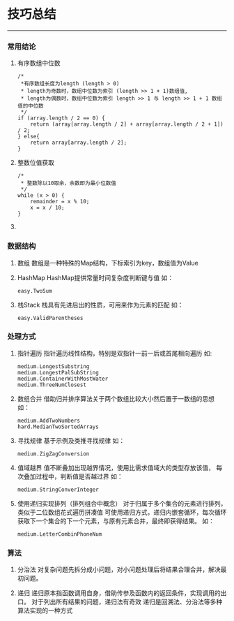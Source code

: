 # 技巧总结
---
### 常用结论

1. 有序数组中位数
    ```
    /* 
     *有序数组长度为length (length > 0)
     * length为奇数时，数组中位数为索引 (length >> 1 + 1)数组值, 
     * length为偶数时，数组中位数为索引 length >> 1 与 length >> 1 + 1 数组值的中位数
     */
    if (array.length / 2 == 0) {
        return (array[array.length / 2] + array[array.length / 2 + 1]) / 2;
    } else{
        return array[array.length / 2];
    }
    ```
 
2. 整数位值获取
    ```
    /*
     * 整数除以10取余，余数即为最小位数值
     */
    while (x > 0) {
        remainder = x % 10;
        x = x / 10;
    }
    ```
3. 

### 数据结构
1. 数组
	数组是一种特殊的Map结构，下标索引为key，数组值为Value

2. HashMap
	HashMap提供常量时间复杂度判断键与值
    如：
    ```
    easy.TwoSum
    ```

3. 栈Stack
    栈具有先进后出的性质，可用来作为元素的匹配
    如：
    ```
    easy.ValidParentheses
    ```

### 处理方式
1. 指针遍历
	指针遍历线性结构，特别是双指针一前一后或首尾相向遍历
    如:
    ```
    medium.LongestSubstring
    medium.LongestPalSubString
    medium.ContainerWithMostWater
    medium.ThreeNumClosest
    ```
2. 数组合并
	借助归并排序算法关于两个数组比较大小然后置于一数组的思想
    如：
    ```
    medium.AddTwoNumbers
    hard.MedianTwoSortedArrays
    ```
3. 寻找规律
    基于示例及类推寻找规律
    如：
    ```
    medium.ZigZagConversion
    ```
4. 值域越界
    值不断叠加出现越界情况，使用比需求值域大的类型存放该值，
    每次叠加过程中，判断值是否越过界
    如：
    ```
    medium.StringConverInteger
    ```    
5. 使用递归实现排列（排列组合中概念）
    对于归属于多个集合的元素进行排列，类似于二位数组花式遍历拼凑值
    可使用递归方式，递归内嵌套循环，每次循环获取下一个集合的下一个元素，与原有元素合并，最终即获得结果。
    如：
    ```
    medium.LetterCombinPhoneNum
    ```
### 算法

1. 分治法
	对复杂问题先拆分成小问题，对小问题处理后将结果合理合并，解决最初问题。

2. 递归
    递归原本指函数调用自身，借助传参及函数内的返回条件，实现调用的出口。
    对于列出所有结果的问题，递归法有奇效
    递归是回溯法、分治法等多种算法实现的一种方式